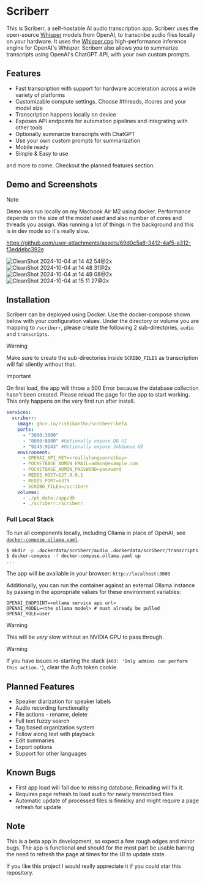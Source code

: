 # Scriberr

This is Scriberr, a self-hostable AI audio transcription app. Scriberr uses the open-source [Whisper](https://github.com/openai/whisper) models from OpenAI,
to transcribe audio files locally on your hardware. It uses the [Whisper.cpp](https://github.com/ggerganov/whisper.cpp) high-performance inference engine
for OpenAI's Whisper. Scriberr also allows you to summarize transcripts using OpenAI's ChatGPT API, with your own custom prompts.

## Features
- Fast transcription with support for hardware acceleration across a wide variety of platforms
- Customizable compute settings. Choose #threads, #cores and your model size
- Transcription happens locally on device
- Exposes API endpoints for automation pipelines and integrating with other tools
- Optionally summarize transcripts with ChatGPT
- Use your own custom prompts for summarization
- Mobile ready
- Simple & Easy to use

and more to come. Checkout the planned features section.

## Demo and Screenshots

> [!note]
> Demo was run locally on my Macbook Air M2 using docker.
> Performance depends on the size of the model used and also
> number of cores and threads you assign.  Was running a lot of things in the background and this is in dev mode so it's really slow.

https://github.com/user-attachments/assets/69d0c5a8-3412-4af5-a312-f3eddebc392e


![CleanShot 2024-10-04 at 14 42 54@2x](https://github.com/user-attachments/assets/90e68ebd-695e-4043-8d51-83c704a18c5c)
![CleanShot 2024-10-04 at 14 48 31@2x](https://github.com/user-attachments/assets/a8ecfa26-84aa-4091-8f22-481f0b5e67e6)
![CleanShot 2024-10-04 at 14 49 08@2x](https://github.com/user-attachments/assets/22820b96-f982-46da-8a71-79ea73559c79)
![CleanShot 2024-10-04 at 15 11 27@2x](https://github.com/user-attachments/assets/6e10b0c1-cf97-4cf6-ab47-591b6da607ef)




## Installation

Scriberr can be deployed using Docker. Use the docker-compose shown below with your configuration values.
Under the directory or volume you are mapping to `/scriberr`, please create the following 2 sub-directories,
`audio` and `transcripts`.

> [!warning]
> Make sure to create the sub-directories inside `SCRIBO_FILES` as transcription will fail silently without that.

> [!important]
> On first load, the app will throw a 500 Error because the database collection hasn't been created.
> Please reload the page for the app to start working. This only happens on the very first run after
> install.

```yaml
services:
  scriberr:
    image: ghcr.io/rishikanthc/scriberr:beta
    ports:
      - "3000:3000"
      - "8080:8080" #Optionally expose DB UI
      - "9243:9243" #Optionally expose JobQueue UI
    environment:
      - OPENAI_API_KEY=<reallylongsecretkey>
      - POCKETBASE_ADMIN_EMAIL=admin@example.com
      - POCKETBASE_ADMIN_PASSWORD=password
      - REDIS_HOST=127.0.0.1
      - REDIS_PORT=6379
      - SCRIBO_FILES=/scriberr
    volumes:
      - ./pb_data:/app/db
      - ./scriberr:/scriberr
```

### Full Local Stack

To run all components locally, including Ollama in place of OpenAI, see [`docker-compose.ollama.yaml`](./docker-compose.ollama.yaml).

```sh
$ mkdir -p .dockerdata/scriberr/audio .dockerdata/scriberr/transcripts
$ docker-compose -f docker-compose.ollama.yaml up
...
```

The app will be available in your browser: `http://localhost:3000`

Additionally, you can run the container against an external Ollama instance by passing in the appropriate values for these environment variables:

```env
OPENAI_ENDPOINT=<ollama service api url>
OPENAI_MODEL=<the ollama model> # must already be pulled
OPENAI_ROLE=user
```

> [!warning]
> This will be _very_ slow without an NVIDIA GPU to pass through.

> [!warning]
> If you have issues re-starting the stack (`403: 'Only admins can perform this action.'`), clear the Auth token cookie.

## Planned Features

- Speaker diarization for speaker labels
- Audio recording functionality
- File actions - rename, delete
- Full text fuzzy search
- Tag based organization system
- Follow along text with playback
- Edit summaries
- Export options
- Support for other languages


## Known Bugs
- First app load will fail due to missing database. Reloading will fix it.
- Requires page refresh to load audio for newly transcribed files
- Automatic update of processed files is finnicky and might require a page refresh for update

## Note
This is a beta app in development, so expect a few rough edges and minor bugs. The app is functional
and should for the most part be usable barring the need to refresh the page at times for the UI to
update state.

If you like this project I would really appreciate it if you could star this repository.

